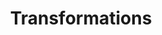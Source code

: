 ---
title: Transformations
eleventyNavigation:
  title: Transformations
  key: dg_2d_more_complexity
  parent: dg_2d
  order: 8
layout: "../de/2d/05_2-transformations.md"
---